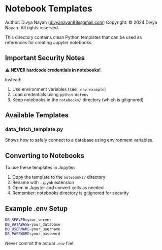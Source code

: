# Notebook Templates

Author: Divya Nayan (divyanayan88@gmail.com)
Copyright: © 2024 Divya Nayan. All rights reserved.

This directory contains clean Python templates that can be used as references for creating Jupyter notebooks.

## Important Security Notes

⚠️ **NEVER hardcode credentials in notebooks!**

Instead:
1. Use environment variables (see `.env.example`)
2. Load credentials using `python-dotenv`
3. Keep notebooks in the `notebooks/` directory (which is gitignored)

## Available Templates

### data_fetch_template.py
Shows how to safely connect to a database using environment variables.

## Converting to Notebooks

To use these templates in Jupyter:
1. Copy the template to the `notebooks/` directory
2. Rename with `.ipynb` extension
3. Open in Jupyter and convert cells as needed
4. Remember: notebooks directory is gitignored for security

## Example .env Setup

```bash
DB_SERVER=your_server
DB_DATABASE=your_database
DB_USERNAME=your_username
DB_PASSWORD=your_password
```

Never commit the actual `.env` file!
